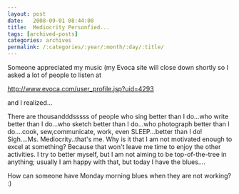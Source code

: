 ```yaml
---
layout: post
date:	2008-09-01 08:44:00
title:  Mediocrity Personfied...
tags: [archived-posts]
categories: archives
permalink: /:categories/:year/:month/:day/:title/
---
```

Someone appreciated my music (my Evoca site will close down shortly so I asked a lot of people to listen at 



http://www.evoca.com/user_profile.jsp?uid=4293

and I realized...

There are thousandddsssss of people who sing better than I do...who write better than I do...who sketch better than I do...who photograph better than I do....cook, sew,communicate, work, even SLEEP...better than I do! Sigh....Ms. Mediocrity..that's me. Why is it that I am not motivated enough to excel at something? Because that won't leave me time to enjoy the other activities. I try to better myself, but I am not aiming to be top-of-the-tree in anything; usually I am happy with that, but today I have the blues....

How can someone have Monday morning blues when they are not working? :)
